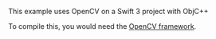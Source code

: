 This example uses OpenCV on a Swift 3 project with ObjC++

To compile this, you would need the [OpenCV framework](https://sourceforge.net/projects/opencvlibrary/files/opencv-ios/2.4.13/opencv2.framework.zip/download).

